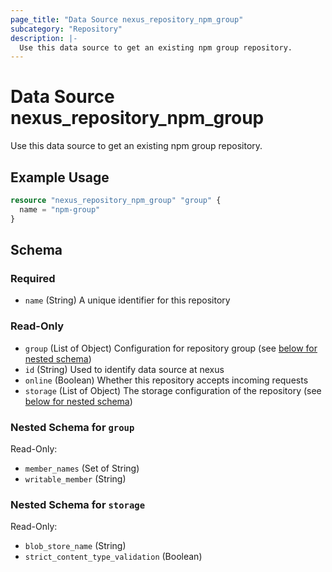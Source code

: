 ```yaml
---
page_title: "Data Source nexus_repository_npm_group"
subcategory: "Repository"
description: |-
  Use this data source to get an existing npm group repository.
---
```

# Data Source nexus_repository_npm_group
Use this data source to get an existing npm group repository.
## Example Usage
```terraform
resource "nexus_repository_npm_group" "group" {
  name = "npm-group"
}
```
<!-- schema generated by tfplugindocs -->
## Schema

### Required

- `name` (String) A unique identifier for this repository

### Read-Only

- `group` (List of Object) Configuration for repository group (see [below for nested schema](#nestedatt--group))
- `id` (String) Used to identify data source at nexus
- `online` (Boolean) Whether this repository accepts incoming requests
- `storage` (List of Object) The storage configuration of the repository (see [below for nested schema](#nestedatt--storage))

<a id="nestedatt--group"></a>
### Nested Schema for `group`

Read-Only:

- `member_names` (Set of String)
- `writable_member` (String)


<a id="nestedatt--storage"></a>
### Nested Schema for `storage`

Read-Only:

- `blob_store_name` (String)
- `strict_content_type_validation` (Boolean)
